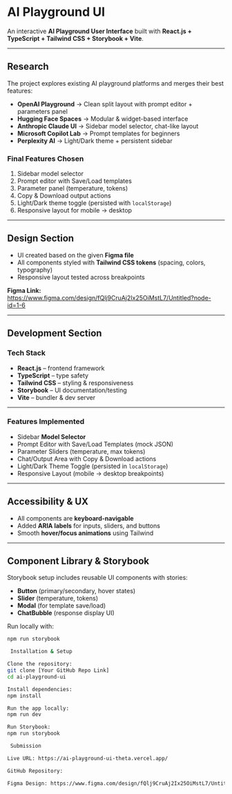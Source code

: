 #  AI Playground UI  

An interactive **AI Playground User Interface** built with **React.js + TypeScript + Tailwind CSS + Storybook + Vite**.    

---

##  Research

The project explores existing AI playground platforms and merges their best features:  

- **OpenAI Playground** → Clean split layout with prompt editor + parameters panel  
- **Hugging Face Spaces** → Modular & widget-based interface  
- **Anthropic Claude UI** → Sidebar model selector, chat-like layout  
- **Microsoft Copilot Lab** → Prompt templates for beginners  
- **Perplexity AI** → Light/Dark theme + persistent sidebar  

###  Final Features Chosen
1. Sidebar model selector  
2. Prompt editor with Save/Load templates  
3. Parameter panel (temperature, tokens)  
4. Copy & Download output actions  
5. Light/Dark theme toggle (persisted with `localStorage`)  
6. Responsive layout for mobile → desktop  

---

##  Design Section

- UI created based on the given **Figma file**  
- All components styled with **Tailwind CSS tokens** (spacing, colors, typography)  
- Responsive layout tested across breakpoints  

 **Figma Link:** https://www.figma.com/design/fQlj9CruAj2Ix25OiMstL7/Untitled?node-id=1-6  

---

##  Development Section  

###  Tech Stack
- **React.js** – frontend framework  
- **TypeScript** – type safety  
- **Tailwind CSS** – styling & responsiveness  
- **Storybook** – UI documentation/testing  
- **Vite** – bundler & dev server  


---

###  Features Implemented
-  Sidebar **Model Selector**  
-  Prompt Editor with Save/Load Templates (mock JSON)  
-  Parameter Sliders (temperature, max tokens)  
-  Chat/Output Area with Copy & Download actions  
-  Light/Dark Theme Toggle (persisted in `localStorage`)  
-  Responsive Layout (mobile → desktop breakpoints)   

---

##  Accessibility & UX
- All components are **keyboard-navigable**  
- Added **ARIA labels** for inputs, sliders, and buttons  
- Smooth **hover/focus animations** using Tailwind

---

##  Component Library & Storybook
Storybook setup includes reusable UI components with stories:  

- **Button** (primary/secondary, hover states)  
- **Slider** (temperature, tokens)  
- **Modal** (for template save/load)  
- **ChatBubble** (response display UI)  

Run locally with:  
```bash
npm run storybook

 Installation & Setup

Clone the repository:
git clone [Your GitHub Repo Link]
cd ai-playground-ui

Install dependencies:
npm install

Run the app locally:
npm run dev

Run Storybook:
npm run storybook

 Submission

Live URL: https://ai-playground-ui-theta.vercel.app/

GitHub Repository: 

Figma Design: https://www.figma.com/design/fQlj9CruAj2Ix25OiMstL7/Untitled?node-id=1-6&p=f&t=bItTvak9FG2d2ntl-0
